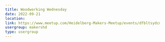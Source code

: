 ```yaml
---
title: Woodworking Wednesday
date: 2022-09-21
location: 
link: https://www.meetup.com/Heidelberg-Makers-Meetup/events/dfbltsydcmbcc/
usergroup: makershd
type: usergroup
---
```

